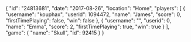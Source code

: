 {
  "id": "24813681",
  "date": "2017-08-26",
  "location": "Home",
  "players": [
    {
      "username": "kouphax",
      "userid": 1094472,
      "name": "James",
      "score": 0,
      "firstTimePlaying": false,
      "win": false
    },
    {
      "username": "",
      "userid": 0,
      "name": "Emma",
      "score": 2,
      "firstTimePlaying": true,
      "win": true
    }
  ],
  "game": {
    "name": "Skull",
    "id": 92415
  }
}
